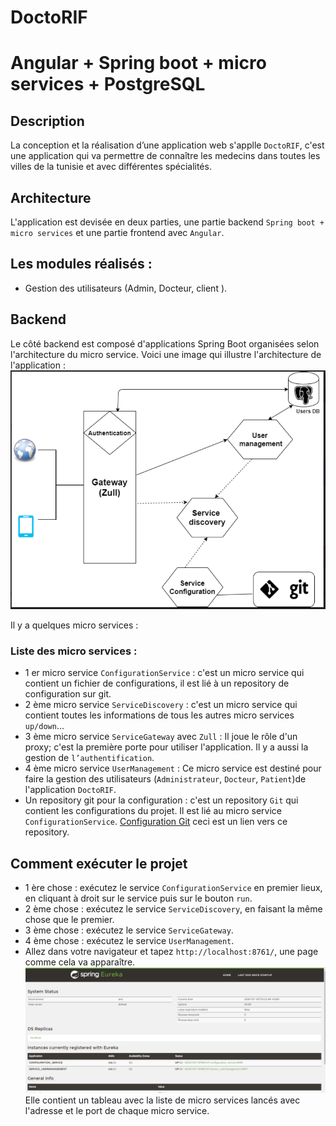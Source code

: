 # DoctoRIF
# Angular + Spring boot + micro services + PostgreSQL 

## Description
La conception et la réalisation d’une application web s'applle `DoctoRIF`, c'est une application qui va permettre de connaître les medecins dans toutes les villes de la tunisie et avec différentes spécialités.

## Architecture
L'application est devisée en deux parties, une partie backend `Spring boot + micro services` et une partie frontend avec `Angular`. 

## Les modules réalisés :
* Gestion des utilisateurs (Admin, Docteur, client ).

## Backend
Le côté backend est composé d'applications Spring Boot organisées selon l'architecture du micro service.
Voici une image qui illustre l'architecture de l'application : 
![](architecture.PNG?raw=true)

Il y a quelques micro services : 

### Liste des micro services :
* 1 er micro service `ConfigurationService` : c'est un micro service qui contient un fichier de configurations, il est lié à un repository de configuration sur git.
* 2 ème micro service `ServiceDiscovery` : c'est un micro service qui contient toutes les informations de tous les autres micro services `up/down`...
* 3 ème micro service `ServiceGateway` avec `Zull` : Il joue le rôle d'un proxy; c'est la première porte pour utiliser l'application. Il y a aussi la gestion de `l’authentification`.
* 4 ème micro service `UserManagement` : Ce micro service est destiné pour faire la gestion des utilisateurs (`Administrateur`, `Docteur`, `Patient`)de l'application ``DoctoRIF``.
* Un repository git pour la configuration : c'est un repository `Git` qui contient les configurations du projet. Il est lié au micro service `ConfigurationService`.
[Configuration Git](https://github.com/ramzid/doctorifConfigurationbackend) ceci est un lien vers ce repository.

## Comment exécuter le projet 
* 1 ère chose : exécutez le service `ConfigurationService` en premier lieux, en cliquant à droit sur le service puis sur le bouton `run`.
* 2 ème chose : exécutez le service `ServiceDiscovery`, en faisant la même chose que le premier.
* 3 ème chose : exécutez le service `ServiceGateway`.
* 4 ème chose : exécutez le service `UserManagement`.
* Allez dans votre navigateur et tapez `http://localhost:8761/`, une page comme cela va apparaître.
![](services.PNG?raw=true)
Elle contient un tableau avec la liste de micro services lancés avec l'adresse et le port de chaque micro service.
